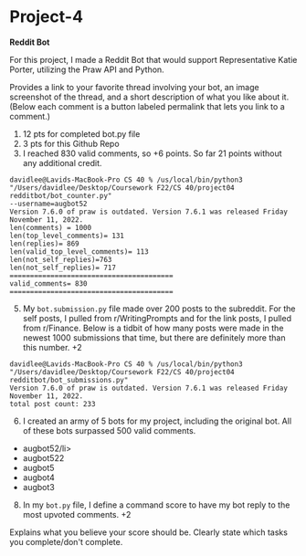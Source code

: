 # Project-4

**Reddit Bot**

For this project, I made a Reddit Bot that would support Representative Katie Porter, utilizing the Praw API and Python. 


Provides a link to your favorite thread involving your bot, an image screenshot of the thread, and a short description of what you like about it. (Below each comment is a button labeled permalink that lets you link to a comment.)

1. 12 pts for completed bot.py file
2. 3 pts for this Github Repo
3. I reached 830 valid comments, so +6 points. So far 21 points without any additional credit.

```
davidlee@Lavids-MacBook-Pro CS 40 % /us/local/bin/python3 "/Users/davidlee/Desktop/Coursework F22/CS 40/project04 redditbot/bot_counter.py"
--username=augbot52
Version 7.6.0 of praw is outdated. Version 7.6.1 was released Friday November 11, 2022.
len(comments) = 1000
len(top_level_comments)= 131
len(replies)= 869
len(valid_top_level_comments)= 113
len(not_self_replies)=763
len(not_self_replies)= 717
========================================
valid_comments= 830
========================================
```

5. My `bot.submission.py` file made over 200 posts to the subreddit. For the self posts, I pulled from r/WritingPrompts and for the link posts, I pulled from r/Finance. Below is a tidbit of how many posts were made in the newest 1000 submissions that time, but there are definitely more than this number. +2


```
davidlee@Lavids-MacBook-Pro CS 40 % /us/local/bin/python3 "/Users/davidlee/Desktop/Coursework F22/CS 40/project04 redditbot/bot_submissions.py"
Version 7.6.0 of praw is outdated. Version 7.6.1 was released Friday November 11, 2022.
total post count: 233
```
6. I created an army of 5 bots for my project, including the original bot. All of these bots surpassed 500 valid comments.
<ul>
  <li>augbot52/li>
  <li>augbot522</li>
  <li>augbot5</li>
  <li>augbot4</li>
  <li>augbot3</li>
</ul>


8. In my `bot.py` file, I define a command score to have my bot reply to the most upvoted comments. +2

Explains what you believe your score should be. Clearly state which tasks you complete/don't complete.
